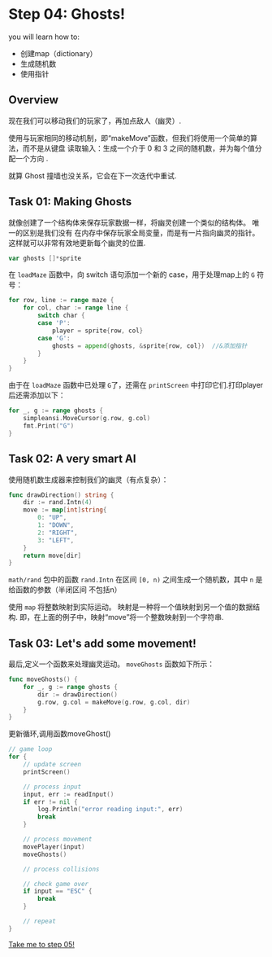 # Step 04: Ghosts!

you will learn how to:

- 创建map（dictionary）
- 生成随机数
- 使用指针

## Overview

 现在我们可以移动我们的玩家了，再加点敌人（幽灵）.

使用与玩家相同的移动机制，即“makeMove”函数，但我们将使用一个简单的算法，而不是从键盘
读取输入：生成一个介于 0 和 3 之间的随机数，并为每个值分配一个方向 .

就算 Ghost 撞墙也没关系，它会在下一次迭代中重试.

## Task 01: Making Ghosts

就像创建了一个结构体来保存玩家数据一样，将幽灵创建一个类似的结构体。 唯一的区别是我们没有
在内存中保存玩家全局变量，而是有一片指向幽灵的指针。 这样就可以非常有效地更新每个幽灵的位置.


```go
var ghosts []*sprite
```
在 `loadMaze` 函数中，向 switch 语句添加一个新的 case，用于处理map上的 `G` 符号：

```go
for row, line := range maze {
    for col, char := range line {
        switch char {
        case 'P':
            player = sprite{row, col}
        case 'G':
            ghosts = append(ghosts, &sprite{row, col})  //&添加指针
        }
    }
}
```

由于在 `loadMaze` 函数中已处理 `G`了，还需在 `printScreen` 中打印它们.打印player后还需添加以下：

```go
for _, g := range ghosts {
    simpleansi.MoveCursor(g.row, g.col)
    fmt.Print("G")
}
```

## Task 02: A very smart AI

使用随机数生成器来控制我们的幽灵（有点复杂）：

```go
func drawDirection() string {
    dir := rand.Intn(4)
    move := map[int]string{
        0: "UP",
        1: "DOWN",
        2: "RIGHT",
        3: "LEFT",
    }
    return move[dir]
}
```

`math/rand` 包中的函数 `rand.Intn` 在区间 `[0, n)` 之间生成一个随机数，其中 `n` 是给函数的参数（半闭区间 不包括n）


使用 `map` 将整数映射到实际运动。 映射是一种将一个值映射到另一个值的数据结构. 
即，在上面的例子中，映射“move”将一个整数映射到一个字符串.

## Task 03: Let's add some movement!

最后,定义一个函数来处理幽灵运动。 `moveGhosts` 函数如下所示：

```go
func moveGhosts() {
    for _, g := range ghosts {
        dir := drawDirection()
        g.row, g.col = makeMove(g.row, g.col, dir)
    }
}
```

更新循环,调用函数moveGhost()

```go
// game loop
for {
    // update screen
    printScreen()

    // process input
    input, err := readInput()
    if err != nil {
        log.Println("error reading input:", err)
        break
    }

    // process movement
    movePlayer(input)
    moveGhosts()

    // process collisions

    // check game over
    if input == "ESC" {
        break
    }

    // repeat
}
```

[Take me to step 05!](../step05/README.md)
